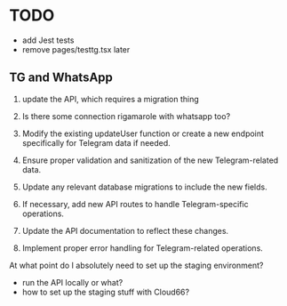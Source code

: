 # TODO

-   add Jest tests
-   remove pages/testtg.tsx later

## TG and WhatsApp

1. update the API, which requires a migration thing
2. Is there some connection rigamarole with whatsapp too?

3. Modify the existing updateUser function or create a new endpoint specifically for Telegram data if needed.
4. Ensure proper validation and sanitization of the new Telegram-related data.
5. Update any relevant database migrations to include the new fields.
6. If necessary, add new API routes to handle Telegram-specific operations.
7. Update the API documentation to reflect these changes.
8. Implement proper error handling for Telegram-related operations.

At what point do I absolutely need to set up the staging environment?

-   run the API locally or what?
-   how to set up the staging stuff with Cloud66?
